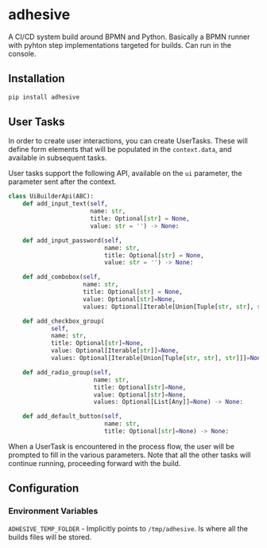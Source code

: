 # adhesive

A CI/CD system build around BPMN and Python. Basically a BPMN runner with
pyhton step implementations targeted for builds. Can run in the console.

## Installation

```sh
pip install adhesive
```

## User Tasks

In order to create user interactions, you can create UserTasks. These will
define form elements that will be populated in the `context.data`, and
available in subsequent tasks.

User tasks support the following API, available on the `ui` parameter, the
parameter sent after the context.

```py
class UiBuilderApi(ABC):
    def add_input_text(self,
                       name: str,
                       title: Optional[str] = None,
                       value: str = '') -> None:

    def add_input_password(self,
                           name: str,
                           title: Optional[str] = None,
                           value: str = '') -> None:

    def add_combobox(self,
                     name: str,
                     title: Optional[str] = None,
                     value: Optional[str]=None,
                     values: Optional[Iterable[Union[Tuple[str, str], str]]]=None) -> None:

    def add_checkbox_group(
            self,
            name: str,
            title: Optional[str]=None,
            value: Optional[Iterable[str]]=None,
            values: Optional[Iterable[Union[Tuple[str, str], str]]]=None) -> None:

    def add_radio_group(self,
                        name: str,
                        title: Optional[str]=None,
                        value: Optional[str]=None,
                        values: Optional[List[Any]]=None) -> None:

    def add_default_button(self,
                           name: str,
                           title: Optional[str]=None) -> None:
```

When a UserTask is encountered in the process flow, the user will be prompted
to fill in the various parameters. Note that all the other tasks will continue
running, proceeding forward with the build.

## Configuration

### Environment Variables

`ADHESIVE_TEMP_FOLDER` - Implicitly points to `/tmp/adhesive`. Is where all the
builds files will be stored.

